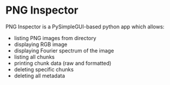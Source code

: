 # PNG Inspector
PNG Inspector is a PySimpleGUI-based python app which allows:
  * listing PNG images from directory
  * displaying RGB image
  * displaying Fourier spectrum of the image
  * listing all chunks
  * printing chunk data (raw and formatted)
  * deleting specific chunks
  * deleting all metadata
